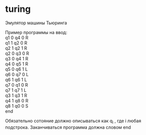 # turing

Эмулятор машины Тьюринга

Пример программы на ввод:<br />
q1 0 q4 0 R <br />
q1 1 q2 0 R <br />
q2 1 q2 1 R <br />
q2 0 q3 0 R <br />
q3 0 q4 1 R <br />
q4 0 q5 1 R <br />
q5 0 q6 1 L <br />
q6 0 q7 0 L <br />
q6 1 q6 1 L <br />
q7 0 q1 0 R <br />
q7 1 q7 1 L <br />
q3 1 q3 1 R <br />
q4 1 q8 0 R <br />
q8 1 q0 0 S <br />
end <br />

Обязательно сотояние должно описываться как q<sub>i</sub> , где i любая подстрока. Заканчиваться программа должна словом end

